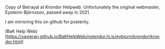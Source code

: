 Copy of Betrayal at Krondor Helpweb. Unfortunately the original webmaster, Eysteinn Björnsson, passed away in 2021.

I am mirroring this on github for posterity.

(BaK Help Web)[https://xavieran.github.io/BaKHelpWeb/notendur.hi.is/eybjorn/krondor/krondor.html]
